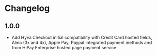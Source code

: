 # Changelog

## 1.0.0
- Add Hyvä Checkout initial compatibility with Credit Card hosted fields, Alma (3x and 4x), Apple Pay, Paypal integrated payment methods and from HiPay Enterprise hosted page payment service
